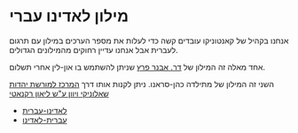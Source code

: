 # מילון לאדינו עברי

אנחנו בקהיל של קאנטוניקו עובדים קשה כדי לעלות את מספר הערכים במילון עם תרגום לעברית אבל אנחנו עדיין רחוקים מהמילונים הגדולים.

אחד מאלה זה המילון של
<a href="http://folkmasa.org/milon/pmilonh.htm">דר. אבנר פרץ</a>
שניתן להשתמש בו און-לין אחרי תשלום.



השני זה המילון של מתילדה כהן-סראנו. ניתן לקנות אותו דרך
<a href="http://www.salonikaheritage.com/">המרכז למורשת יהדות שאלוניקי ויוון ע"ש ליאון רקנאטי</a>


<ul>
    <li><a href="https://folkmasa.org/milon/yachad2.php?mishtane=kantoniko">לאדינו-עברית</a></li>
    <li><a href="https://folkmasa.org/milon/yachad1.php?mishtane=%D7%A4%D7%99%D7%A0%D7%94%20%D7%A0%D7%A1%D7%AA%D7%A8%D7%AA">עברית-לאדינו</a></li>
</ul>


